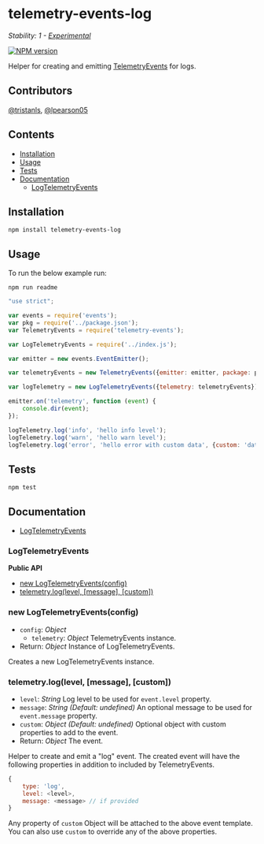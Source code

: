 # telemetry-events-log

_Stability: 1 - [Experimental](https://github.com/tristanls/stability-index#stability-1---experimental)_

[![NPM version](https://badge.fury.io/js/telemetry-events-log.png)](http://npmjs.org/package/telemetry-events-log)

Helper for creating and emitting [TelemetryEvents](https://github.com/tristanls/telemetry-events) for logs.

## Contributors

[@tristanls](https://github.com/tristanls), [@lpearson05](https://github.com/lpearson05)

## Contents

  * [Installation](#installation)
  * [Usage](#usage)
  * [Tests](#tests)
  * [Documentation](#documentation)
    * [LogTelemetryEvents](#logtelemetryevents)

## Installation

    npm install telemetry-events-log

## Usage

To run the below example run:

    npm run readme

```javascript
"use strict";

var events = require('events');
var pkg = require('../package.json');
var TelemetryEvents = require('telemetry-events');

var LogTelemetryEvents = require('../index.js');

var emitter = new events.EventEmitter();

var telemetryEvents = new TelemetryEvents({emitter: emitter, package: pkg});

var logTelemetry = new LogTelemetryEvents({telemetry: telemetryEvents});

emitter.on('telemetry', function (event) {
    console.dir(event);
});

logTelemetry.log('info', 'hello info level');
logTelemetry.log('warn', 'hello warn level');
logTelemetry.log('error', 'hello error with custom data', {custom: 'data'});

```

## Tests

    npm test

## Documentation

  * [LogTelemetryEvents](#logtelemetryevents)

### LogTelemetryEvents

**Public API**

  * [new LogTelemetryEvents(config)](#new-logtelemetryeventsconfig)
  * [telemetry.log(level, \[message\], \[custom\])](#telemetryloglevel-message-custom)

### new LogTelemetryEvents(config)

  * `config`: _Object_
    * `telemetry`: _Object_ TelemetryEvents instance.
  * Return: _Object_ Instance of LogTelemetryEvents.

Creates a new LogTelemetryEvents instance.

### telemetry.log(level, [message], [custom])

  * `level`: _String_ Log level to be used for `event.level` property.
  * `message`: _String_ _(Default: undefined)_ An optional message to be used for `event.message` property.
  * `custom`: _Object_ _(Default: undefined)_ Optional object with custom properties to add to the event.
  * Return: _Object_ The event.

Helper to create and emit a "log" event. The created event will have the following properties in addition to included by TelemetryEvents.

```javascript
{
    type: 'log',
    level: <level>,
    message: <message> // if provided
}
```

Any property of `custom` Object will be attached to the above event template. You can also use `custom` to override any of the above properties.
